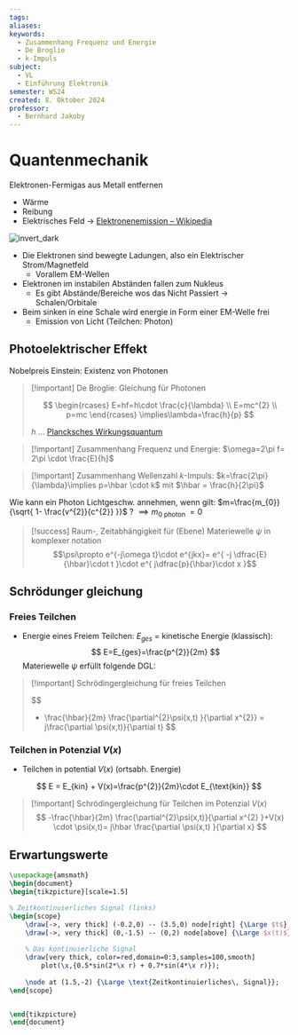 ```yaml
---
tags: 
aliases: 
keywords:
  - Zusammenhang Frequenz und Energie
  - De Broglie
  - k-Impuls
subject:
  - VL
  - Einführung Elektronik
semester: WS24
created: 8. Oktober 2024
professor:
  - Bernhard Jakoby
---
```

 

# Quantenmechanik

Elektronen-Fermigas aus Metall entfernen

- Wärme
- Reibung
- Elektrisches Feld -> [Elektronenemission – Wikipedia](https://de.wikipedia.org/wiki/Elektronenemission)

![invert_dark](assets/AtmoEmision.png)

- Die Elektronen sind bewegte Ladungen, also ein Elektrischer Strom/Magnetfeld
    - Vorallem EM-Wellen
- Elektronen im instabilen Abständen fallen zum Nukleus
    - Es gibt Abstände/Bereiche wos das Nicht Passiert -> Schalen/Orbitale
- Beim sinken in eine Schale wird energie in Form einer EM-Welle frei
    - Emission von Licht (Teilchen: Photon)

## Photoelektrischer Effekt

Nobelpreis Einstein: Existenz von Photonen

> [!important] De Broglie: Gleichung für Photonen
> 
> $$
> \begin{rcases}
> E=hf=h\cdot \frac{c}{\lambda} \\
> E=mc^{2} \\
> p=mc
> \end{rcases} \implies\lambda=\frac{h}{p}
> $$
> 
> $h$ ... [Plancksches Wirkungsquantum](../../../Physik/Konstanten/Plancksches%20Wirkungsquantum.md)

> [!important] Zusammenhang Frequenz und Energie:
> $\omega=2\pi f= 2\pi \cdot \frac{E}{h}$

> [!important] Zusammenhang Wellenzahl $k$-Impuls:
> $k=\frac{2\pi}{\lambda}\implies p=\hbar \cdot k$ mit $\hbar = \frac{h}{2\pi}$



Wie kann ein Photon Lichtgeschw. annehmen, wenn gilt: $m=\frac{m_{0}}{\sqrt{ 1- \frac{v^{2}}{c^{2}} }}$ ? $\implies m_{0 \text{ photon }}=0$ 

> [!success] Raum-, Zeitabhängigkeit für (Ebene) Materiewelle $\psi$ in komplexer notation
> $$\psi\propto e^{-j\omega t}\cdot e^{jkx}= e^{ -j \dfrac{E}{\hbar}\cdot t }\cdot e^{ j\dfrac{p}{\hbar}\cdot x }$$

## Schrödunger gleichung

### Freies Teilchen

- Energie eines Freiem Teilchen: $E_{ges}$ = kinetische Energie (klassisch):
$$
E=E_{ges}=\frac{p^{2}}{2m}
$$
Materiewelle $\psi$ erfüllt folgende DGL: 

> [!important] Schrödingergleichung für freies Teilchen
> 
> 
> $$
> - \frac{\hbar}{2m} \frac{\partial^{2}\psi(x,t) }{\partial x^{2}} = j\frac{\partial \psi(x,t)}{\partial t}
> $$
> 

### Teilchen in Potenzial $V(x)$

- Teilchen in potential $V(x)$ (ortsabh. Energie)

$$
E = E_{kin} + V(x)=\frac{p^{2}}{2m}\cdot E_{\text{kin}}
$$

> [!important] Schrödingergleichung für Teilchen im Potenzial $V(x)$
> $$
> -\frac{\hbar}{2m} \frac{\partial^{2}\psi(x,t)}{\partial x^{2} }+V(x) \cdot \psi(x,t)= j\hbar \frac{\partial \psi(x,t) }{\partial x}
> $$

## Erwartungswerte

```tikz
\usepackage{amsmath}
\begin{document}
\begin{tikzpicture}[scale=1.5]

% Zeitkontinuierliches Signal (links)
\begin{scope}
    \draw[->, very thick] (-0.2,0) -- (3.5,0) node[right] {\Large $t$};
    \draw[->, very thick] (0,-1.5) -- (0,2) node[above] {\Large $x(t)$};
    
    % Das kontinuierliche Signal
    \draw[very thick, color=red,domain=0:3,samples=100,smooth] 
        plot(\x,{0.5*sin(2*\x r) + 0.7*sin(4*\x r)});
        
    \node at (1.5,-2) {\Large \text{Zeitkontinuierliches\, Signal}};
\end{scope}


\end{tikzpicture}
\end{document}

```
